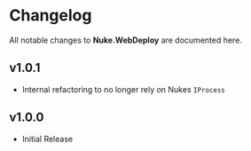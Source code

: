 # Changelog

All notable changes to **Nuke.WebDeploy** are documented here.

## v1.0.1
- Internal refactoring to no longer rely on Nukes `IProcess`

## v1.0.0
- Initial Release
